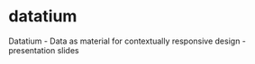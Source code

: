 datatium
========

Datatium - Data as material for contextually responsive design - presentation slides
